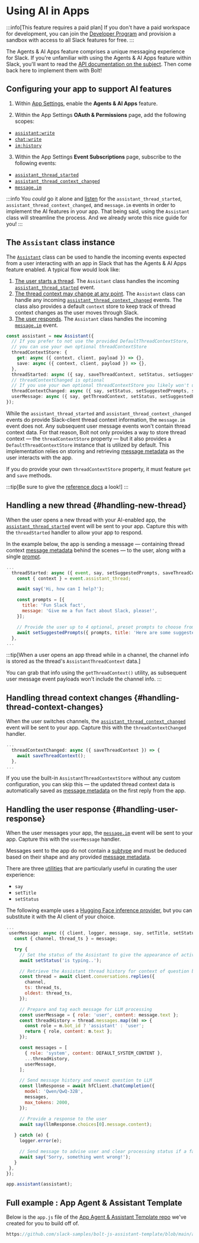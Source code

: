 # Using AI in Apps

:::info[This feature requires a paid plan]
If you don't have a paid workspace for development, you can join the [Developer Program](https://api.slack.com/developer-program) and provision a sandbox with access to all Slack features for free.
:::

The Agents & AI Apps feature comprises a unique messaging experience for Slack. If you're unfamiliar with using the Agents & AI Apps feature within Slack, you'll want to read the [API documentation on the subject](/ai/). Then come back here to implement them with Bolt!

## Configuring your app to support AI features

1. Within [App Settings](https://api.slack.com/apps), enable the **Agents & AI Apps** feature.

2. Within the App Settings **OAuth & Permissions** page, add the following scopes: 
  * [`assistant:write`](/reference/scopes/assistant.write)
  * [`chat:write`](/reference/scopes/chat.write)
  * [`im:history`](/reference/scopes/im.history)

3. Within the App Settings **Event Subscriptions** page, subscribe to the following events: 
  * [`assistant_thread_started`](/reference/events/assistant_thread_started)
  * [`assistant_thread_context_changed`](/reference/events/assistant_thread_context_changed)
  * [`message.im`](/reference/events/message.im)

:::info
You _could_ go it alone and [listen](/tools/bolt-js/concepts/event-listening) for the `assistant_thread_started`, `assistant_thread_context_changed`, and `message.im` events in order to implement the AI features in your app. That being said, using the `Assistant` class will streamline the process. And we already wrote this nice guide for you!
:::

## The `Assistant` class instance

The [`Assistant`](/tools/bolt-js/reference#the-assistantconfig-configuration-object) class can be used to handle the incoming events expected from a user interacting with an app in Slack that has the Agents & AI Apps feature enabled. A typical flow would look like:

1. [The user starts a thread](#handling-new-thread). The `Assistant` class handles the incoming [`assistant_thread_started`](/reference/events/assistant_thread_started) event.
2. [The thread context may change at any point](#handling-thread-context-changes). The `Assistant` class can handle any incoming [`assistant_thread_context_changed`](/reference/events/assistant_thread_context_changed) events. The class also provides a default `context` store to keep track of thread context changes as the user moves through Slack.
3. [The user responds](#handling-user-response). The `Assistant` class handles the incoming [`message.im`](/reference/events/message.im) event. 

```ts
const assistant = new Assistant({
  // If you prefer to not use the provided DefaultThreadContextStore, 
  // you can use your own optional threadContextStore 
  threadContextStore: {
    get: async ({ context, client, payload }) => {},
    save: async ({ context, client, payload }) => {},
  },
  threadStarted: async ({ say, saveThreadContext, setStatus, setSuggestedPrompts, setTitle }) => {},
  // threadContextChanged is optional
  // If you use your own optional threadContextStore you likely won't use it
  threadContextChanged: async ({ say, setStatus, setSuggestedPrompts, setTitle }) => {},
  userMessage: async ({ say, getThreadContext, setStatus, setSuggestedPrompts, setTitle }) => {},
});
```

While the `assistant_thread_started` and `assistant_thread_context_changed` events do provide Slack-client thread context information, the `message.im` event does not. Any subsequent user message events won't contain thread context data. For that reason, Bolt not only provides a way to store thread context — the `threadContextStore` property — but it also provides a `DefaultThreadContextStore` instance that is utilized by default. This implementation relies on storing and retrieving [message metadata](/messaging/message-metadata/) as the user interacts with the app. 

If you do provide your own `threadContextStore` property, it must feature `get` and `save` methods.

:::tip[Be sure to give the [reference docs](/tools/bolt-js/reference#agents--assistants) a look!]
:::

## Handling a new thread {#handling-new-thread}

When the user opens a new thread with your AI-enabled app, the [`assistant_thread_started`](/reference/events/assistant_thread_started) event will be sent to your app. Capture this with the `threadStarted` handler to allow your app to respond. 

In the example below, the app is sending a message — containing thread context [message metadata](/messaging/message-metadata/) behind the scenes — to the user, along with a single [prompt](/reference/methods/assistant.threads.setSuggestedPrompts).

```js
...
  threadStarted: async ({ event, say, setSuggestedPrompts, saveThreadContext }) => {
    const { context } = event.assistant_thread;

    await say('Hi, how can I help?');

    const prompts = [{
      title: 'Fun Slack fact',
      message: 'Give me a fun fact about Slack, please!',
    }];

    // Provide the user up to 4 optional, preset prompts to choose from.
    await setSuggestedPrompts({ prompts, title: 'Here are some suggested options:' });
  },
...
```

:::tip[When a user opens an app thread while in a channel, the channel info is stored as the thread's `AssistantThreadContext` data.] 

You can grab that info using the `getThreadContext()` utility, as subsequent user message event payloads won't include the channel info. 
:::

## Handling thread context changes {#handling-thread-context-changes}

When the user switches channels, the [`assistant_thread_context_changed`](/reference/events/assistant_thread_context_changed) event will be sent to your app. Capture this with the `threadContextChanged` handler.

```js
...
  threadContextChanged: async ({ saveThreadContext }) => {
    await saveThreadContext();
  },
...
```

If you use the built-in `AssistantThreadContextStore` without any custom configuration, you can skip this — the updated thread context data is automatically saved as [message metadata](/messaging/message-metadata/) on the first reply from the app.

## Handling the user response {#handling-user-response}

When the user messages your app, the [`message.im`](/reference/events/message.im) event will be sent to your app. Capture this with the `userMessage` handler. 

Messages sent to the app do not contain a [subtype](/reference/events/message/#subtypes) and must be deduced based on their shape and any provided [message metadata](/messaging/message-metadata/).

There are three [utilities](/tools/bolt-js/reference#the-assistantconfig-configuration-object) that are particularly useful in curating the user experience:
* `say`
* `setTitle`
* `setStatus`

The following example uses a [Hugging Face inference provider](https://huggingface.co/docs/inference-providers/en/index), but you can substitute it with the AI client of your choice.

 ```js
 ...
  userMessage: async ({ client, logger, message, say, setTitle, setStatus }) => {
    const { channel, thread_ts } = message;

    try {
      // Set the status of the Assistant to give the appearance of active processing.
      await setStatus('is typing..');

      // Retrieve the Assistant thread history for context of question being asked
      const thread = await client.conversations.replies({
        channel,
        ts: thread_ts,
        oldest: thread_ts,
      });

      // Prepare and tag each message for LLM processing
      const userMessage = { role: 'user', content: message.text };
      const threadHistory = thread.messages.map((m) => {
        const role = m.bot_id ? 'assistant' : 'user';
        return { role, content: m.text };
      });

      const messages = [
        { role: 'system', content: DEFAULT_SYSTEM_CONTENT },
        ...threadHistory,
        userMessage,
      ];

      // Send message history and newest question to LLM
      const llmResponse = await hfClient.chatCompletion({
        model: 'Qwen/QwQ-32B',
        messages,
        max_tokens: 2000,
      });

      // Provide a response to the user
      await say(llmResponse.choices[0].message.content);
      
    } catch (e) {
      logger.error(e);

      // Send message to advise user and clear processing status if a failure occurs
      await say('Sorry, something went wrong!');
    }
  },
});

app.assistant(assistant);
```

## Full example : App Agent & Assistant Template

Below is the `app.js` file of the [App Agent & Assistant Template repo](https://github.com/slack-samples/bolt-js-assistant-template/) we've created for you to build off of. 

```js reference title="app.js"
https://github.com/slack-samples/bolt-js-assistant-template/blob/main/app.js
```